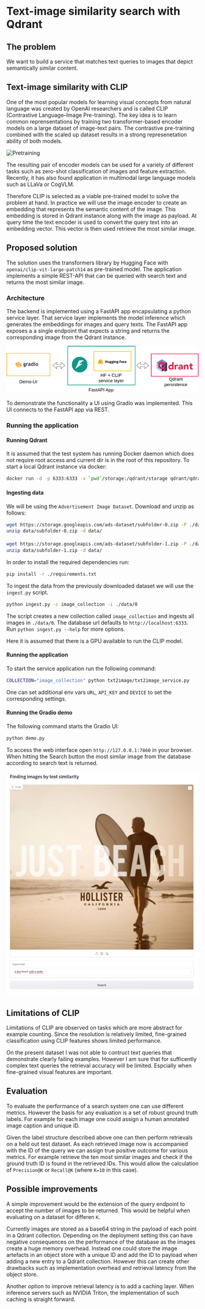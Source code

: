 # Text-image similarity search with Qdrant

## The problem
We want to build a service that matches text queries to images that depict semantically similar content.

## Text-image similarity with CLIP

One of the most popular models for learning visual concepts from natural language was created by OpenAI researchers and is called CLIP (Contrastive Language–Image Pre-training). The key idea is to learn common reprensentations by training two transformer-based encoder models on a large dataset of image-text pairs. The contrastive pre-training combined with the scaled up dataset results in a strong represenetation ability of both models.

![Pretraining](https://images.openai.com/blob/fbc4f633-9ad4-4dc2-bd94-0b6f1feee22f/overview-a.svg)

The resulting pair of encoder models can be used for a variety of different tasks such as zero-shot classification of images and feature extraction. Recently, it has also found application in multimodal large language models such as LLaVa or CogVLM.

Therefore CLIP is selected as a viable pre-trained model to solve the problem at hand. In practice we will use the image encoder to create an embedding that represents the semantic content of the image. This embedding is stored in Qdrant instance along with the image as payload. At query time the text encoder is used to convert the query text into an embedding vector. This vector is then used retrieve the most similar image.

## Proposed solution

The solution uses the transformers library by Hugging Face with `openai/clip-vit-large-patch14` as pre-trained model. The application implements a simple REST-API that can be queried with search text and returns the most similar image.

### Architecture

The backend is implemented using a FastAPI app encapsulating a python service layer. That service layer implements the model inference which generates the embeddings for images and query texts. The FastAPI app exposes a a single endpoint that expects a string and returns the corresponding image from the Qdrant instance.

![Architecture](./assets/arch.png)

To demonstrate the functionality a UI using Gradio was implemented. This UI connects to the FastAPI app via REST.

### Running the application

#### Running Qdrant

It is assumed that the test system has running Docker daemon which does not require root access and current dir is in the root of this repository. To start a local Qdrant instance via docker:
```bash
docker run -d -p 6333:6333 -v `pwd`/storage:/qdrant/storage qdrant/qdrant 
```

#### Ingesting data

We will be using the `Advertisement Image Dataset`. Download and unzip as follows:
```bash
wget https://storage.googleapis.com/ads-dataset/subfolder-0.zip -P ./data
unzip data/subfolder-0.zip -d data/

wget https://storage.googleapis.com/ads-dataset/subfolder-1.zip -P ./data
unzip data/subfolder-1.zip -d data/
```

In order to install the required dependencies run:
```bash
pip install -r ./requirements.txt
```

To ingest the data from the previously downloaded dataset we will use the `ingest.py` script.

```bash
python ingest.py -c image_collection -i ./data/0
```

The script creates a new collection called `image_collection` and ingests all images in `./data/0`. The database url defaults to `http://localhost:6333`. Run `python ingest.py --help` for more options.

Here it is assumed that there is a GPU available to run the CLIP model.


#### Running the application

To start the service application run the following command:
```bash
COLLECTION="image_collection" python txt2image/txt2image_service.py
```
One can set additional env vars `URL`, `API_KEY` and `DEVICE` to set the corresponding settings.


#### Running the Gradio demo

The following command starts the Gradio UI:
```bash
python demo.py
```
To access the web interface open `http://127.0.0.1:7860` in your browser. When hitting the Search button the most similar image from the database according to search text is returned.

![UI](./assets/ui.png)

## Limitations of CLIP

Limitations of CLIP are observed on tasks which are more abstract for example counting. Since the resolution is relatively limited, fine-grained classification using CLIP features shows limited performance.

On the present dataset I was not able to contruct text queries that demonstrate clearly failing examples. However I am sure that for sufficently complex text queries the retrieval accuracy will be limited. Espcially when fine-grained visual features are important.

## Evaluation

To evaluate the performance of a search system one can use different metrics. However the basis for any evaluation is a set of robust ground truth labels. For example for each image one could assign a human annotated image caption and unique ID.

Given the label structure described above one can then perform retrievals on a held out test dataset. As each retrieved image now is accompanied with the ID of the query we can assign true positive outcome for various metrics. For example retrieve the ten most similar images and check if the ground truth ID is found in the retrieved IDs. This would allow the calculation of `Precision@K` or `Recall@K` (where `K=10` in this case).

## Possible improvements

A simple improvement would be the extension of the query endpoint to accept the number of images to be returned. This would be helpful when evaluating on a dataset for differen `K`.

Currently images are stored as a base64 string in the payload of each point in a Qdrant collection. Depending on the deployment setting this can have negative consequences on the performance of the database as the images create a huge memory overhead. Instead one could store the image artefacts in an object store with a unique ID and add the ID to payload when adding a new entry to a Qdrant collection. However this can create other drawbacks such as implementation overhead and retrieval latency from the object store.

Another option to improve retrieval latency is to add a caching layer. When inference servers such as NVIDIA Triton, the implementation of such caching is straight forward.


